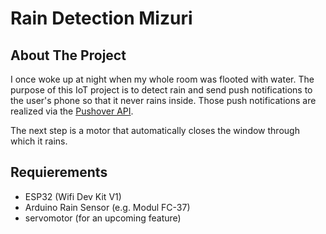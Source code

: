 # Rain Detection Mizuri

## About The Project

I once woke up at night when my whole room was flooted with water.
The purpose of this IoT project is to detect rain and send push notifications to the user's phone so that it never rains inside. 
Those push notifications are realized via the <a href="https://pushover.net"/>Pushover API</a>.

The next step is a motor that automatically closes the window through which it rains.

## Requierements

- ESP32 (Wifi Dev Kit V1)
- Arduino Rain Sensor (e.g. Modul FC-37)
- servomotor (for an upcoming feature)
